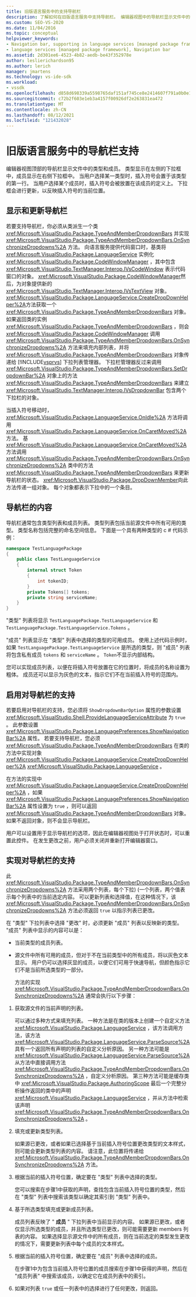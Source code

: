 ```yaml
---
title: 旧版语言服务中的支持导航栏
description: 了解如何在旧版语言服务中支持导航栏。 编辑器视图中的导航栏显示文件中的类型和成员。
ms.custom: SEO-VS-2020
ms.date: 11/04/2016
ms.topic: conceptual
helpviewer_keywords:
- Navigation bar, supporting in language services [managed package framework]
- language services [managed package framework], Navigation bar
ms.assetid: 2d301ee6-4523-4b82-aedb-be43f352978e
author: leslierichardson95
ms.author: lerich
manager: jmartens
ms.technology: vs-ide-sdk
ms.workload:
- vssdk
ms.openlocfilehash: d858d698339a5598765daf151af745ce8e2414607f791a0b0e1c7ac121c53832
ms.sourcegitcommit: c72b2f603e1eb3a4157f00926df2e263831ea472
ms.translationtype: MT
ms.contentlocale: zh-CN
ms.lasthandoff: 08/12/2021
ms.locfileid: "121432028"
---
```

# <a name="support-for-the-navigation-bar-in-a-legacy-language-service"></a>旧版语言服务中的导航栏支持
编辑器视图顶部的导航栏显示文件中的类型和成员。 类型显示在左侧的下拉框中，成员显示在右侧下拉框中。 当用户选择某一类型时，插入符号会置于该类型的第一行。 当用户选择某个成员时，插入符号会被放置在该成员的定义上。 下拉框会进行更新，以反映插入符号的当前位置。

## <a name="displaying-and-updating-the-navigation-bar"></a>显示和更新导航栏
 若要支持导航栏，你必须从类派生一个类 <xref:Microsoft.VisualStudio.Package.TypeAndMemberDropdownBars> 并实现 <xref:Microsoft.VisualStudio.Package.TypeAndMemberDropdownBars.OnSynchronizeDropdowns%2A> 方法。 向语言服务提供代码窗口时，基类将 <xref:Microsoft.VisualStudio.Package.LanguageService> 实例化 <xref:Microsoft.VisualStudio.Package.CodeWindowManager> ，其中包含 <xref:Microsoft.VisualStudio.TextManager.Interop.IVsCodeWindow> 表示代码窗口的对象。 <xref:Microsoft.VisualStudio.Package.CodeWindowManager>然后，为对象提供新的 <xref:Microsoft.VisualStudio.TextManager.Interop.IVsTextView> 对象。 <xref:Microsoft.VisualStudio.Package.LanguageService.CreateDropDownHelper%2A>方法获取一个 <xref:Microsoft.VisualStudio.Package.TypeAndMemberDropdownBars> 对象。 如果返回类的实例 <xref:Microsoft.VisualStudio.Package.TypeAndMemberDropdownBars> ，则会 <xref:Microsoft.VisualStudio.Package.CodeWindowManager> 调用 <xref:Microsoft.VisualStudio.Package.TypeAndMemberDropdownBars.OnSynchronizeDropdowns%2A> 方法来填充内部列表，并将 <xref:Microsoft.VisualStudio.Package.TypeAndMemberDropdownBars> 对象传递给 [!INCLUDE[vsprvs](../../code-quality/includes/vsprvs_md.md)] 下拉列表管理器。 下拉栏管理器反过来调用 <xref:Microsoft.VisualStudio.Package.TypeAndMemberDropdownBars.SetDropdownBar%2A> 对象上的方法 <xref:Microsoft.VisualStudio.Package.TypeAndMemberDropdownBars> 来建立 <xref:Microsoft.VisualStudio.TextManager.Interop.IVsDropdownBar> 包含两个下拉栏的对象。

 当插入符号移动时， <xref:Microsoft.VisualStudio.Package.LanguageService.OnIdle%2A> 方法将调用 <xref:Microsoft.VisualStudio.Package.LanguageService.OnCaretMoved%2A> 方法。 基 <xref:Microsoft.VisualStudio.Package.LanguageService.OnCaretMoved%2A> 方法调用 <xref:Microsoft.VisualStudio.Package.TypeAndMemberDropdownBars.OnSynchronizeDropdowns%2A> 类中的方法 <xref:Microsoft.VisualStudio.Package.TypeAndMemberDropdownBars> 来更新导航栏的状态。 <xref:Microsoft.VisualStudio.Package.DropDownMember>向此方法传递一组对象。 每个对象都表示下拉中的一个条目。

## <a name="the-contents-of-the-navigation-bar"></a>导航栏的内容
 导航栏通常包含类型列表和成员列表。 类型列表包括当前源文件中所有可用的类型。 类型名称包括完整的命名空间信息。 下面是一个具有两种类型的 c # 代码示例：

```csharp
namespace TestLanguagePackage
{
    public class TestLanguageService
    {
        internal struct Token
        {
            int tokenID;
        }
        private Tokens[] tokens;
        private string serviceName;
    }
}
```

 "类型" 列表将显示 `TestLanguagePackage.TestLanguageService` 和 `TestLanguagePackage.TestLanguageService.Tokens` 。

 "成员" 列表显示在 "类型" 列表中选择的类型的可用成员。 使用上述代码示例时，如果 `TestLanguagePackage.TestLanguageService` 是所选的类型，则 "成员" 列表将包含私有成员 `tokens` 和 `serviceName` 。 `Token`不显示内部结构。

 您可以实现成员列表，以便在将插入符号放置在它的位置时，将成员的名称设置为粗体。 成员还可以显示为灰色的文本，指示它们不在当前插入符号的范围内。

## <a name="enabling-support-for-the-navigation-bar"></a>启用对导航栏的支持
 若要启用对导航栏的支持，您必须将 `ShowDropdownBarOption` 属性的参数设置 <xref:Microsoft.VisualStudio.Shell.ProvideLanguageServiceAttribute> 为 `true` 。 此参数设置 <xref:Microsoft.VisualStudio.Package.LanguagePreferences.ShowNavigationBar%2A> 属性。 若要支持导航栏，您必须 <xref:Microsoft.VisualStudio.Package.TypeAndMemberDropdownBars> 在类的方法中实现对象 <xref:Microsoft.VisualStudio.Package.LanguageService.CreateDropDownHelper%2A> <xref:Microsoft.VisualStudio.Package.LanguageService> 。

 在方法的实现中 <xref:Microsoft.VisualStudio.Package.LanguageService.CreateDropDownHelper%2A> ，如果 <xref:Microsoft.VisualStudio.Package.LanguagePreferences.ShowNavigationBar%2A> 属性设置为 `true` ，则可以返回 <xref:Microsoft.VisualStudio.Package.TypeAndMemberDropdownBars> 对象。 如果不返回对象，则不会显示导航栏。

 用户可以设置用于显示导航栏的选项，因此在编辑器视图处于打开状态时，可以重置此控件。 在发生更改之前，用户必须关闭并重新打开编辑器窗口。

## <a name="implementing-support-for-the-navigation-bar"></a>实现对导航栏的支持
 此 <xref:Microsoft.VisualStudio.Package.TypeAndMemberDropdownBars.OnSynchronizeDropdowns%2A> 方法采用两个列表，每个下拉)  (一个列表，两个值表示每个列表中的当前选定内容。 可以更新列表和选择值，在这种情况下，该 <xref:Microsoft.VisualStudio.Package.TypeAndMemberDropdownBars.OnSynchronizeDropdowns%2A> 方法必须返回 `true` 以指示列表已更改。

 在 "类型" 下拉列表中选择 "更改" 时，必须更新 "成员" 列表以反映新的类型。 "成员" 列表中显示的内容可以是：

- 当前类型的成员列表。

- 源文件中所有可用的成员，但对于不在当前类型中的所有成员，将以灰色文本显示。 用户仍可以选择灰显的成员，以便它们可用于快速导航，但颜色指示它们不是当前所选类型的一部分。

  方法的实现 <xref:Microsoft.VisualStudio.Package.TypeAndMemberDropdownBars.OnSynchronizeDropdowns%2A> 通常会执行以下步骤：

1. 获取源文件的当前声明的列表。

     可以通过多种方式来填充列表。 一种方法是在类的版本上创建一个自定义方法 <xref:Microsoft.VisualStudio.Package.LanguageService> ，该方法调用方法，该方法 <xref:Microsoft.VisualStudio.Package.LanguageService.ParseSource%2A> 具有一个返回所有声明的列表的自定义分析原因。 另一种方法可能是 <xref:Microsoft.VisualStudio.Package.LanguageService.ParseSource%2A> 从方法中直接调用方法 <xref:Microsoft.VisualStudio.Package.TypeAndMemberDropdownBars.OnSynchronizeDropdowns%2A> ，自定义分析原因。 第三种方法可能是缓存类中 <xref:Microsoft.VisualStudio.Package.AuthoringScope> 最后一个完整分析操作返回的类中的声明 <xref:Microsoft.VisualStudio.Package.LanguageService> ，并从方法中检索该声明 <xref:Microsoft.VisualStudio.Package.TypeAndMemberDropdownBars.OnSynchronizeDropdowns%2A> 。

2. 填充或更新类型列表。

     如果源已更改，或者如果已选择基于当前插入符号位置更改类型的文本样式，则可能会更新类型列表的内容。 请注意，此位置将传递给 <xref:Microsoft.VisualStudio.Package.TypeAndMemberDropdownBars.OnSynchronizeDropdowns%2A> 方法。

3. 根据当前的插入符号位置，确定要在 "类型" 列表中选择的类型。

     您可以搜索在步骤1中获取的声明，查找包含当前插入符号位置的类型，然后在 "类型" 列表中搜索该类型以确定其索引到 "类型" 列表中。

4. 基于所选类型填充或更新成员列表。

     成员列表反映了 " **成员** " 下拉列表中当前显示的内容。 如果源已更改，或者仅显示所选类型的成员，并且所选类型已更改，则可能需要更新 members 列表的内容。 如果选择显示源文件中的所有成员，则在当前选定的类型发生更改的情况下，需要更新列表中每个成员的文本样式。

5. 根据当前的插入符号位置，确定要在 "成员" 列表中选择的成员。

     在步骤1中为包含当前插入符号位置的成员搜索在步骤1中获得的声明，然后在 "成员列表" 中搜索该成员，以确定它在成员列表中的索引。

6. 如果对列表 `true` 或任一列表中的选择进行了任何更改，则返回。
